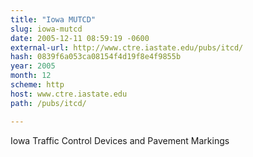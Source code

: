 ```yaml
---
title: "Iowa MUTCD"
slug: iowa-mutcd
date: 2005-12-11 08:59:19 -0600
external-url: http://www.ctre.iastate.edu/pubs/itcd/
hash: 0839f6a053ca08154f4d19f8e4f9855b
year: 2005
month: 12
scheme: http
host: www.ctre.iastate.edu
path: /pubs/itcd/

---
```


Iowa Traffic Control Devices and Pavement Markings
